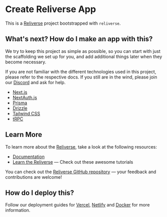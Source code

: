 # Create Reliverse App

This is a [Reliverse](https://docs.reliverse.org) project bootstrapped with `reliverse`.

## What's next? How do I make an app with this?

We try to keep this project as simple as possible, so you can start with just the scaffolding we set up for you, and add additional things later when they become necessary.

If you are not familiar with the different technologies used in this project, please refer to the respective docs. If you still are in the wind, please join our [Discord](https://discord.gg/Pb8uKbwpsJ) and ask for help.

- [Next.js](https://nextjs.org)
- [NextAuth.js](https://next-auth.js.org)
- [Prisma](https://prisma.io)
- [Drizzle](https://orm.drizzle.team)
- [Tailwind CSS](https://tailwindcss.com)
- [tRPC](https://trpc.io)

## Learn More

To learn more about the [Reliverse](https://docs.reliverse.org), take a look at the following resources:

- [Documentation](https://docs.reliverse.org)
- [Learn the Reliverse](https://docs.reliverse.org/cli) — Check out these awesome tutorials

You can check out the [Reliverse GitHub repository](https://github.com/reliverse/cli) — your feedback and contributions are welcome!

## How do I deploy this?

Follow our deployment guides for [Vercel](https://docs.reliverse.org/deployment/#vercel), [Netlify](https://docs.reliverse.org/deployment/#netlify) and [Docker](https://docs.reliverse.org/deployment/#docker) for more information.

